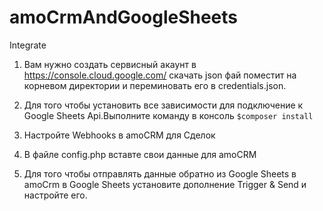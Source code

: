 # amoCrmAndGoogleSheets
Integrate

1. Вам нужно создать сервисный акаунт в https://console.cloud.google.com/
скачать json фай поместит на корневом директории и переминовать его в credentials.json.

2. Для того чтобы установить все зависимости для подключение к Google Sheets Api.Выполните команду в консоль
 `$composer install`

3. Настройте Webhooks в amoCRM для Сделок

4. В файле config.php вставте свои данные для amoCRM

5. Для того чтобы отправлять данные обратно из Google Sheets в amoCrm в Google Sheets установите дополнение Trigger 
& Send и настройте его.